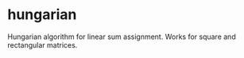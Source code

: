 # hungarian
Hungarian algorithm for linear sum assignment. Works for square and rectangular matrices.
